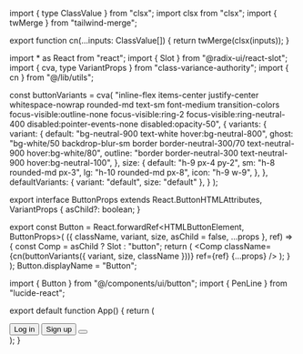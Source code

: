import { type ClassValue } from "clsx";
import clsx from "clsx";
import { twMerge } from "tailwind-merge";

export function cn(...inputs: ClassValue[]) {
  return twMerge(clsx(inputs));
}


import * as React from "react";
import { Slot } from "@radix-ui/react-slot";
import { cva, type VariantProps } from "class-variance-authority";
import { cn } from "@/lib/utils";

const buttonVariants = cva(
  "inline-flex items-center justify-center whitespace-nowrap rounded-md text-sm font-medium transition-colors focus-visible:outline-none focus-visible:ring-2 focus-visible:ring-neutral-400 disabled:pointer-events-none disabled:opacity-50",
  {
    variants: {
      variant: {
        default: "bg-neutral-900 text-white hover:bg-neutral-800",
        ghost: "bg-white/50 backdrop-blur-sm border border-neutral-300/70 text-neutral-900 hover:bg-white/80",
        outline: "border border-neutral-300 text-neutral-900 hover:bg-neutral-100",
      },
      size: {
        default: "h-9 px-4 py-2",
        sm: "h-8 rounded-md px-3",
        lg: "h-10 rounded-md px-8",
        icon: "h-9 w-9",
      },
    },
    defaultVariants: { variant: "default", size: "default" },
  }
);

export interface ButtonProps
  extends React.ButtonHTMLAttributes<HTMLButtonElement>,
    VariantProps<typeof buttonVariants> {
  asChild?: boolean;
}

export const Button = React.forwardRef<HTMLButtonElement, ButtonProps>(
  ({ className, variant, size, asChild = false, ...props }, ref) => {
    const Comp = asChild ? Slot : "button";
    return (
      <Comp
        className={cn(buttonVariants({ variant, size, className }))}
        ref={ref}
        {...props}
      />
    );
  }
);
Button.displayName = "Button";


import { Button } from "@/components/ui/button";
import { PenLine } from "lucide-react";

export default function App() {
  return (
    <div className="min-h-screen grid place-items-center">
      <div className="flex gap-3">
        <Button variant="ghost">Log in</Button>
        <Button>Sign up</Button>
        <Button size="icon" variant="outline" aria-label="pen">
          <PenLine className="w-4 h-4" />
        </Button>
      </div>
    </div>
  );
}
